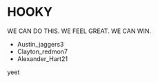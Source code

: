 # HOOKY

WE CAN DO THIS. WE FEEL GREAT. WE CAN WIN.

* Austin_jaggers3
* Clayton_redmon7
* Alexander_Hart21

yeet